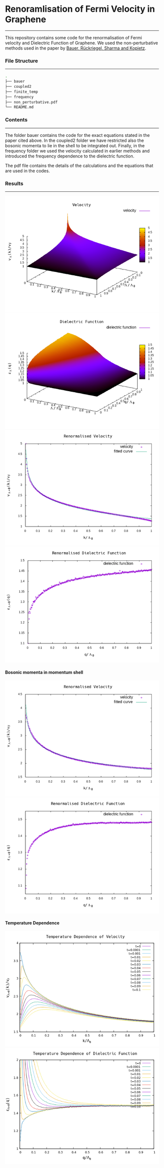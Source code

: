 # Renoramlisation of Fermi Velocity in Graphene
---
This repository contains some code for the renormalisation of Fermi
velocity and Dielectric Function of Graphene. We used the
non-perturbative methods used in the paper by [Bauer, Rückriegel, Sharma and
Kopietz](http://dx.doi.org/10.1103/PhysRevB.92.121409). 

### File Structure
---

```bash
.
├── bauer
├── coupled2
├── finite_temp
├── frequency
├── non_perturbative.pdf
└── README.md
```

### Contents
---
The folder bauer contains the code for the exact equations stated in
the paper cited above. In the coupled2 folder we have restricted also
the bosonic momenta to lie in the shell to be integrated out. Finally,
in the frequency folder we used the velocity calculated in earlier
methods and introduced the frequency dependence to the dielectric
function.

The pdf file contains the details of the calculations and the
equations that are used in the codes.

### Results
---

![](bauer/velocity3d.png)
![](bauer/dielectric_function3d.png)
![](bauer/renormalised_velocity.png)
![](bauer/renormalised_dielectric.png)
#### Bosonic momenta in momentum shell

![](coupled2/renormalised_velocity.png)
![](coupled2/renormalised_dielectric.png)

#### Temperature Dependence
![](finite_temp2/temperature_dependence_velocity.png)
![](finite_temp2/temperature_dependence_dielectric.png)

